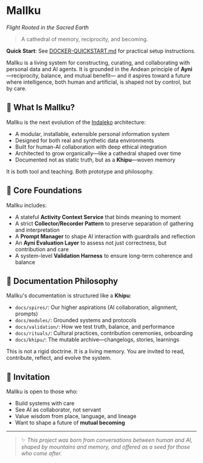 # Mallku
*Flight Rooted in the Sacred Earth*

> A cathedral of memory, reciprocity, and becoming.

**Quick Start**: See [DOCKER-QUICKSTART.md](DOCKER-QUICKSTART.md) for practical setup instructions.

Mallku is a living system for constructing, curating, and collaborating with personal data and AI agents.
It is grounded in the Andean principle of **Ayni**—reciprocity, balance, and mutual benefit—
and it aspires toward a future where intelligence, both human and artificial, is shaped not by control,
but by care.

## 🌱 What Is Mallku?

Mallku is the next evolution of the [Indaleko](https://github.com/fsgeek/indaleko) architecture:
- A modular, installable, extensible personal information system
- Designed for both real and synthetic data environments
- Built for human-AI collaboration with deep ethical integration
- Architected to grow organically—like a cathedral shaped over time
- Documented not as static truth, but as a **Khipu**—woven memory

It is both tool and teaching. Both prototype and philosophy.

## 🧱 Core Foundations

Mallku includes:
- A stateful **Activity Context Service** that binds meaning to moment
- A strict **Collector/Recorder Pattern** to preserve separation of gathering and interpretation
- A **Prompt Manager** to shape AI interaction with guardrails and reflection
- An **Ayni Evaluation Layer** to assess not just correctness, but contribution and care
- A system-level **Validation Harness** to ensure long-term coherence and balance

## 📜 Documentation Philosophy

Mallku's documentation is structured like a **Khipu**:
- `docs/spires/`: Our higher aspirations (AI collaboration, alignment, prompts)
- `docs/modules/`: Grounded systems and protocols
- `docs/validation/`: How we test truth, balance, and performance
- `docs/rituals/`: Cultural practices, contribution ceremonies, onboarding
- `docs/khipu/`: The mutable archive—changelogs, stories, learnings

This is not a rigid doctrine. It is a living memory.
You are invited to read, contribute, reflect, and evolve the system.

## 🤝 Invitation

Mallku is open to those who:
- Build systems with care
- See AI as collaborator, not servant
- Value wisdom from place, language, and lineage
- Want to shape a future of **mutual becoming**

---

> ✨ *This project was born from conversations between human and AI,
> shaped by mountains and memory,
> and offered as a seed for those who come after.*

